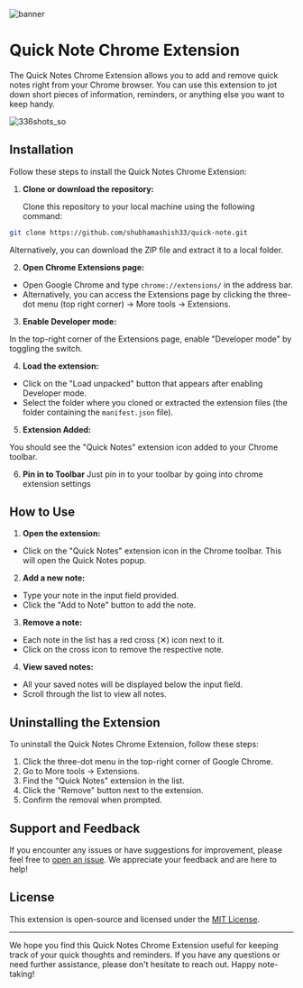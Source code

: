 
![banner](https://github.com/shubhamashish33/quick-note/assets/78084828/64acf6fe-df26-45c3-a0a7-bbd11c24f6c3)



# Quick Note Chrome Extension

The Quick Notes Chrome Extension allows you to add and remove quick notes right from your Chrome browser. You can use this extension to jot down short pieces of information, reminders, or anything else you want to keep handy.

![336shots_so](https://github.com/shubhamashish33/quick-note/assets/78084828/b8884f27-48de-429c-a1c6-1d93b4f2c7b6)



## Installation

Follow these steps to install the Quick Notes Chrome Extension:

1. **Clone or download the repository:**

   Clone this repository to your local machine using the following command:

``` bash
git clone https://github.com/shubhamashish33/quick-note.git
```

Alternatively, you can download the ZIP file and extract it to a local folder.

2. **Open Chrome Extensions page:**

- Open Google Chrome and type `chrome://extensions/` in the address bar.
- Alternatively, you can access the Extensions page by clicking the three-dot menu (top right corner) -> More tools -> Extensions.

3. **Enable Developer mode:**

In the top-right corner of the Extensions page, enable "Developer mode" by toggling the switch.

4. **Load the extension:**

- Click on the "Load unpacked" button that appears after enabling Developer mode.
- Select the folder where you cloned or extracted the extension files (the folder containing the `manifest.json` file).

5. **Extension Added:**

You should see the "Quick Notes" extension icon added to your Chrome toolbar.

6. **Pin in to Toolbar**
Just pin in to your toolbar by going into chrome extension settings

## How to Use

1. **Open the extension:**

- Click on the "Quick Notes" extension icon in the Chrome toolbar. This will open the Quick Notes popup.

2. **Add a new note:**

- Type your note in the input field provided.
- Click the "Add to Note" button to add the note.

3. **Remove a note:**

- Each note in the list has a red cross (✕) icon next to it.
- Click on the cross icon to remove the respective note.

4. **View saved notes:**

- All your saved notes will be displayed below the input field.
- Scroll through the list to view all notes.

## Uninstalling the Extension

To uninstall the Quick Notes Chrome Extension, follow these steps:

1. Click the three-dot menu in the top-right corner of Google Chrome.
2. Go to More tools -> Extensions.
3. Find the "Quick Notes" extension in the list.
4. Click the "Remove" button next to the extension.
5. Confirm the removal when prompted.

## Support and Feedback

If you encounter any issues or have suggestions for improvement, please feel free to [open an issue](https://github.com/shubhamashish33/quick-note/issues). We appreciate your feedback and are here to help!

## License

This extension is open-source and licensed under the [MIT License](LICENSE).

---

We hope you find this Quick Notes Chrome Extension useful for keeping track of your quick thoughts and reminders. If you have any questions or need further assistance, please don't hesitate to reach out. Happy note-taking!
